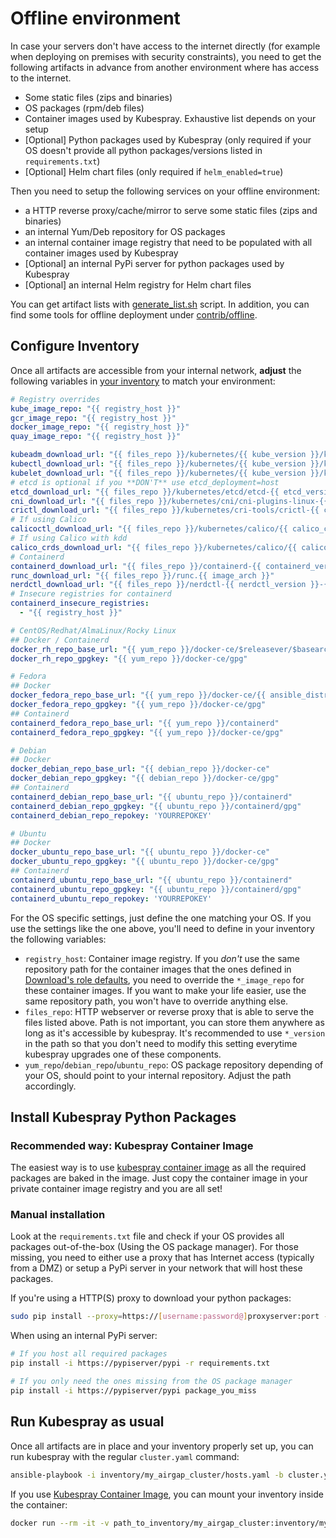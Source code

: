 # Offline environment

In case your servers don't have access to the internet directly (for example
when deploying on premises with security constraints), you need to get the
following artifacts in advance from another environment where has access to the internet.

* Some static files (zips and binaries)
* OS packages (rpm/deb files)
* Container images used by Kubespray. Exhaustive list depends on your setup
* [Optional] Python packages used by Kubespray (only required if your OS doesn't provide all python packages/versions listed in `requirements.txt`)
* [Optional] Helm chart files (only required if `helm_enabled=true`)

Then you need to setup the following services on your offline environment:

* a HTTP reverse proxy/cache/mirror to serve some static files (zips and binaries)
* an internal Yum/Deb repository for OS packages
* an internal container image registry that need to be populated with all container images used by Kubespray
* [Optional] an internal PyPi server for python packages used by Kubespray
* [Optional] an internal Helm registry for Helm chart files

You can get artifact lists with [generate_list.sh](contrib/offline/generate_list.sh) script.
In addition, you can find some tools for offline deployment under [contrib/offline](contrib/offline/README.md).

## Configure Inventory

Once all artifacts are accessible from your internal network, **adjust** the following variables in [your inventory](/inventory/sample/group_vars/all/offline.yml) to match your environment:

```yaml
# Registry overrides
kube_image_repo: "{{ registry_host }}"
gcr_image_repo: "{{ registry_host }}"
docker_image_repo: "{{ registry_host }}"
quay_image_repo: "{{ registry_host }}"

kubeadm_download_url: "{{ files_repo }}/kubernetes/{{ kube_version }}/kubeadm"
kubectl_download_url: "{{ files_repo }}/kubernetes/{{ kube_version }}/kubectl"
kubelet_download_url: "{{ files_repo }}/kubernetes/{{ kube_version }}/kubelet"
# etcd is optional if you **DON'T** use etcd_deployment=host
etcd_download_url: "{{ files_repo }}/kubernetes/etcd/etcd-{{ etcd_version }}-linux-{{ image_arch }}.tar.gz"
cni_download_url: "{{ files_repo }}/kubernetes/cni/cni-plugins-linux-{{ image_arch }}-{{ cni_version }}.tgz"
crictl_download_url: "{{ files_repo }}/kubernetes/cri-tools/crictl-{{ crictl_version }}-{{ ansible_system | lower }}-{{ image_arch }}.tar.gz"
# If using Calico
calicoctl_download_url: "{{ files_repo }}/kubernetes/calico/{{ calico_ctl_version }}/calicoctl-linux-{{ image_arch }}"
# If using Calico with kdd
calico_crds_download_url: "{{ files_repo }}/kubernetes/calico/{{ calico_version }}.tar.gz"
# Containerd
containerd_download_url: "{{ files_repo }}/containerd-{{ containerd_version }}-linux-{{ image_arch }}.tar.gz"
runc_download_url: "{{ files_repo }}/runc.{{ image_arch }}"
nerdctl_download_url: "{{ files_repo }}/nerdctl-{{ nerdctl_version }}-{{ ansible_system | lower }}-{{ image_arch }}.tar.gz"
# Insecure registries for containerd
containerd_insecure_registries:
  - "{{ registry_host }}"

# CentOS/Redhat/AlmaLinux/Rocky Linux
## Docker / Containerd
docker_rh_repo_base_url: "{{ yum_repo }}/docker-ce/$releasever/$basearch"
docker_rh_repo_gpgkey: "{{ yum_repo }}/docker-ce/gpg"

# Fedora
## Docker
docker_fedora_repo_base_url: "{{ yum_repo }}/docker-ce/{{ ansible_distribution_major_version }}/{{ ansible_architecture }}"
docker_fedora_repo_gpgkey: "{{ yum_repo }}/docker-ce/gpg"
## Containerd
containerd_fedora_repo_base_url: "{{ yum_repo }}/containerd"
containerd_fedora_repo_gpgkey: "{{ yum_repo }}/docker-ce/gpg"

# Debian
## Docker
docker_debian_repo_base_url: "{{ debian_repo }}/docker-ce"
docker_debian_repo_gpgkey: "{{ debian_repo }}/docker-ce/gpg"
## Containerd
containerd_debian_repo_base_url: "{{ ubuntu_repo }}/containerd"
containerd_debian_repo_gpgkey: "{{ ubuntu_repo }}/containerd/gpg"
containerd_debian_repo_repokey: 'YOURREPOKEY'

# Ubuntu
## Docker
docker_ubuntu_repo_base_url: "{{ ubuntu_repo }}/docker-ce"
docker_ubuntu_repo_gpgkey: "{{ ubuntu_repo }}/docker-ce/gpg"
## Containerd
containerd_ubuntu_repo_base_url: "{{ ubuntu_repo }}/containerd"
containerd_ubuntu_repo_gpgkey: "{{ ubuntu_repo }}/containerd/gpg"
containerd_ubuntu_repo_repokey: 'YOURREPOKEY'
```

For the OS specific settings, just define the one matching your OS.
If you use the settings like the one above, you'll need to define in your inventory the following variables:

* `registry_host`: Container image registry. If you _don't_ use the same repository path for the container images that the ones defined in [Download's role defaults](https://github.com/kubernetes-sigs/kubespray/blob/master/roles/download/defaults/main.yml), you need to override the `*_image_repo` for these container images. If you want to make your life easier, use the same repository path, you won't have to override anything else.
* `files_repo`: HTTP webserver or reverse proxy that is able to serve the files listed above. Path is not important, you can store them anywhere as long as it's accessible by kubespray. It's recommended to use `*_version` in the path so that you don't need to modify this setting everytime kubespray upgrades one of these components.
* `yum_repo`/`debian_repo`/`ubuntu_repo`: OS package repository depending of your OS, should point to your internal repository. Adjust the path accordingly.

## Install Kubespray Python Packages

### Recommended way: Kubespray Container Image

The easiest way is to use [kubespray container image](https://quay.io/kubespray/kubespray) as all the required packages are baked in the image.
Just copy the container image in your private container image registry and you are all set!

### Manual installation

Look at the `requirements.txt` file and check if your OS provides all packages out-of-the-box (Using the OS package manager). For those missing, you need to either use a proxy that has Internet access (typically from a DMZ) or setup a PyPi server in your network that will host these packages.

If you're using a HTTP(S) proxy to download your python packages:

```bash
sudo pip install --proxy=https://[username:password@]proxyserver:port -r requirements.txt
```

When using an internal PyPi server:

```bash
# If you host all required packages
pip install -i https://pypiserver/pypi -r requirements.txt

# If you only need the ones missing from the OS package manager
pip install -i https://pypiserver/pypi package_you_miss
```

## Run Kubespray as usual

Once all artifacts are in place and your inventory properly set up, you can run kubespray with the regular `cluster.yaml` command:

```bash
ansible-playbook -i inventory/my_airgap_cluster/hosts.yaml -b cluster.yml
```

If you use [Kubespray Container Image](#recommended-way:-kubespray-container-image), you can mount your inventory inside the container:

```bash
docker run --rm -it -v path_to_inventory/my_airgap_cluster:inventory/my_airgap_cluster myprivateregisry.com/kubespray/kubespray:v2.14.0 ansible-playbook -i inventory/my_airgap_cluster/hosts.yaml -b cluster.yml
```
